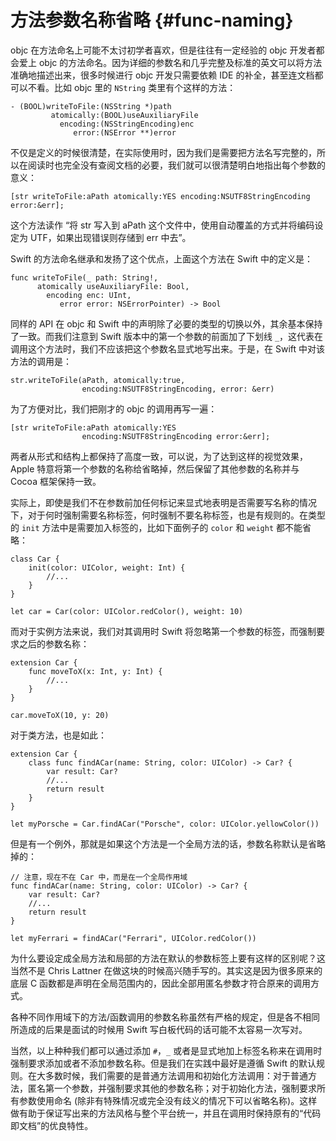 # 方法参数名称省略 {#func-naming}

objc 在方法命名上可能不太讨初学者喜欢，但是往往有一定经验的 objc 开发者都会爱上 objc 的方法命名。因为详细的参数名和几乎完整及标准的英文可以将方法准确地描述出来，很多时候进行 objc 开发只需要依赖 IDE 的补全，甚至连文档都可以不看。比如 objc 里的 `NString` 类里有个这样的方法：

    - (BOOL)writeToFile:(NSString *)path 
             atomically:(BOOL)useAuxiliaryFile 
               encoding:(NSStringEncoding)enc 
                  error:(NSError **)error

不仅是定义的时候很清楚，在实际使用时，因为我们是需要把方法名写完整的，所以在阅读时也完全没有查阅文档的必要，我们就可以很清楚明白地指出每个参数的意义：

    [str writeToFile:aPath atomically:YES encoding:NSUTF8StringEncoding error:&err];

这个方法读作 “将 str 写入到 aPath 这个文件中，使用自动覆盖的方式并将编码设定为 UTF，如果出现错误则存储到 err 中去”。

Swift 的方法命名继承和发扬了这个优点，上面这个方法在 Swift 中的定义是：

    func writeToFile(_ path: String!,
          atomically useAuxiliaryFile: Bool,
            encoding enc: UInt,
               error error: NSErrorPointer) -> Bool


同样的 API 在 objc 和 Swift 中的声明除了必要的类型的切换以外，其余基本保持了一致。而我们注意到 Swift 版本中的第一个参数的前面加了下划线 `_`，这代表在调用这个方法时，我们不应该把这个参数名显式地写出来。于是，在 Swift 中对该方法的调用是：

    str.writeToFile(aPath, atomically:true, 
                    encoding:NSUTF8StringEncoding, error: &err)

为了方便对比，我们把刚才的 objc 的调用再写一遍：

    [str writeToFile:aPath atomically:YES 
                    encoding:NSUTF8StringEncoding error:&err];

两者从形式和结构上都保持了高度一致，可以说，为了达到这样的视觉效果，Apple 特意将第一个参数的名称给省略掉，然后保留了其他参数的名称并与 Cocoa 框架保持一致。

实际上，即使是我们不在参数前加任何标记来显式地表明是否需要写名称的情况下，对于何时强制需要名称标签，何时强制不要名称标签，也是有规则的。在类型的 `init` 方法中是需要加入标签的，比如下面例子的 `color` 和 `weight` 都不能省略：

    class Car {
        init(color: UIColor, weight: Int) {
            //...
        }
    }

    let car = Car(color: UIColor.redColor(), weight: 10)

而对于实例方法来说，我们对其调用时 Swift 将忽略第一个参数的标签，而强制要求之后的参数名称：

    extension Car {
        func moveToX(x: Int, y: Int) {
            //...
        }
    }

    car.moveToX(10, y: 20)

对于类方法，也是如此：

    extension Car {
        class func findACar(name: String, color: UIColor) -> Car? {
            var result: Car?
            //...
            return result
        }
    }

    let myPorsche = Car.findACar("Porsche", color: UIColor.yellowColor())

但是有一个例外，那就是如果这个方法是一个全局方法的话，参数名称默认是省略掉的：

    // 注意，现在不在 Car 中，而是在一个全局作用域
    func findACar(name: String, color: UIColor) -> Car? {
        var result: Car?
        //...
        return result
    }

    let myFerrari = findACar("Ferrari", UIColor.redColor())

为什么要设定成全局方法和局部的方法在默认的参数标签上要有这样的区别呢？这当然不是 Chris Lattner 在做这块的时候高兴随手写的。其实这是因为很多原来的底层 C 函数都是声明在全局范围内的，因此全部用匿名参数才符合原来的调用方式。

各种不同作用域下的方法/函数调用的参数名称虽然有严格的规定，但是各不相同所造成的后果是面试的时候用 Swift 写白板代码的话可能不太容易一次写对。

当然，以上种种我们都可以通过添加 `#`，`_` 或者是显式地加上标签名称来在调用时强制要求添加或者不添加参数名称。但是我们在实践中最好是遵循 Swift 的默认规则。在大多数时候，我们需要的是普通方法调用和初始化方法调用：对于普通方法，匿名第一个参数，并强制要求其他的参数名称；对于初始化方法，强制要求所有参数使用命名 (除非有特殊情况或完全没有歧义的情况下可以省略名称)。这样做有助于保证写出来的方法风格与整个平台统一，并且在调用时保持原有的“代码即文档”的优良特性。


